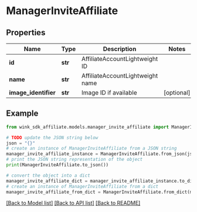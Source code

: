 # ManagerInviteAffiliate


## Properties

Name | Type | Description | Notes
------------ | ------------- | ------------- | -------------
**id** | **str** | AffiliateAccountLightweight ID | 
**name** | **str** | AffiliateAccountLightweight name | 
**image_identifier** | **str** | Image ID if available | [optional] 

## Example

```python
from wink_sdk_affiliate.models.manager_invite_affiliate import ManagerInviteAffiliate

# TODO update the JSON string below
json = "{}"
# create an instance of ManagerInviteAffiliate from a JSON string
manager_invite_affiliate_instance = ManagerInviteAffiliate.from_json(json)
# print the JSON string representation of the object
print(ManagerInviteAffiliate.to_json())

# convert the object into a dict
manager_invite_affiliate_dict = manager_invite_affiliate_instance.to_dict()
# create an instance of ManagerInviteAffiliate from a dict
manager_invite_affiliate_from_dict = ManagerInviteAffiliate.from_dict(manager_invite_affiliate_dict)
```
[[Back to Model list]](../README.md#documentation-for-models) [[Back to API list]](../README.md#documentation-for-api-endpoints) [[Back to README]](../README.md)


